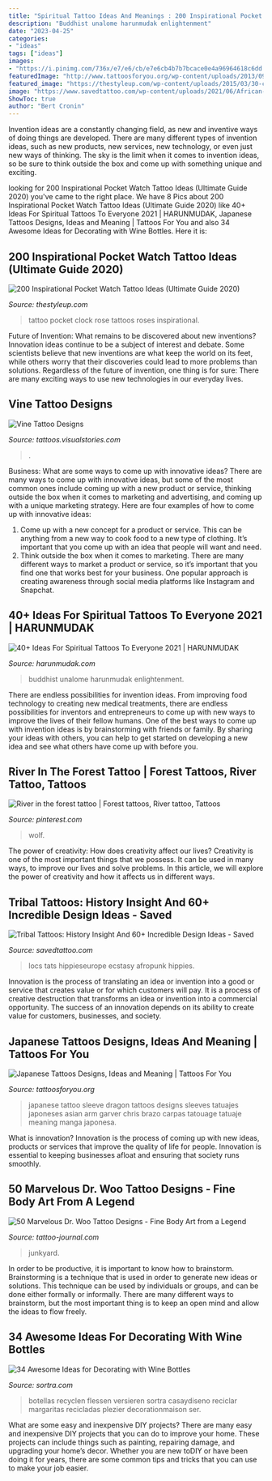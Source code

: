 ```yaml
---
title: "Spiritual Tattoo Ideas And Meanings : 200 Inspirational Pocket Watch Tattoo Ideas (ultimate Guide 2020)"
description: "Buddhist unalome harunmudak enlightenment"
date: "2023-04-25"
categories:
- "ideas"
tags: ["ideas"]
images:
- "https://i.pinimg.com/736x/e7/e6/cb/e7e6cb4b7b7bcace0e4a96964618c6dd.jpg"
featuredImage: "http://www.tattoosforyou.org/wp-content/uploads/2013/09/Japanese-Sleeve-Tattoo.jpg"
featured_image: "https://thestyleup.com/wp-content/uploads/2015/03/30-clock-n-rose-557x1024.jpg"
image: "https://www.savedtattoo.com/wp-content/uploads/2021/06/African-Tribal-Tattoos-6.jpeg"
ShowToc: true
author: "Bert Cronin"
---
```



Invention ideas are a constantly changing field, as new and inventive ways of doing things are developed. There are many different types of invention ideas, such as new products, new services, new technology, or even just new ways of thinking. The sky is the limit when it comes to invention ideas, so be sure to think outside the box and come up with something unique and exciting.

	

		
looking for 200 Inspirational Pocket Watch Tattoo Ideas (Ultimate Guide 2020) you've came to the right place. We have 8 Pics about 200 Inspirational Pocket Watch Tattoo Ideas (Ultimate Guide 2020) like 40+ Ideas For Spiritual Tattoos To Everyone 2021 | HARUNMUDAK, Japanese Tattoos Designs, Ideas and Meaning | Tattoos For You and also 34 Awesome Ideas for Decorating with Wine Bottles. Here it is:
		
    
## 200 Inspirational Pocket Watch Tattoo Ideas (Ultimate Guide 2020)

<img loading=lazy src="https://thestyleup.com/wp-content/uploads/2015/03/30-clock-n-rose-557x1024.jpg" onerror="this.onerror=null;this.src='https://tse2.mm.bing.net/th?id=OIP.bJfEuU1X8eocmKjC7h7WuQHaNn&amp;pid=15.1';" alt="200 Inspirational Pocket Watch Tattoo Ideas (Ultimate Guide 2020)">

_Source: thestyleup.com_

>tattoo pocket clock rose tattoos roses inspirational. 

	

Future of Invention: What remains to be discovered about new inventions?
Innovation ideas continue to be a subject of interest and debate. Some scientists believe that new inventions are what keep the world on its feet, while others worry that their discoveries could lead to more problems than solutions. Regardless of the future of invention, one thing is for sure: There are many exciting ways to use new technologies in our everyday lives.

    
## Vine Tattoo Designs

<img loading=lazy src="https://media.visualstories.com/uploads/images/1/175/5667548-696_165748722-scroll-formation_p.jpg" onerror="this.onerror=null;this.src='https://tse1.mm.bing.net/th?id=OIP.BaDxwhadXFC3ysZPKeHBUQHaJ4&amp;pid=15.1';" alt="Vine Tattoo Designs">

_Source: tattoos.visualstories.com_

>. 

	

Business: What are some ways to come up with innovative ideas?
There are many ways to come up with innovative ideas, but some of the most common ones include coming up with a new product or service, thinking outside the box when it comes to marketing and advertising, and coming up with a unique marketing strategy. Here are four examples of how to come up with innovative ideas: 
1. Come up with a new concept for a product or service. This can be anything from a new way to cook food to a new type of clothing. It’s important that you come up with an idea that people will want and need. 
2. Think outside the box when it comes to marketing. There are many different ways to market a product or service, so it’s important that you find one that works best for your business. One popular approach is creating awareness through social media platforms like Instagram and Snapchat.

    
## 40+ Ideas For Spiritual Tattoos To Everyone 2021 | HARUNMUDAK

<img loading=lazy src="https://www.harunmudak.com/wp-content/uploads/2020/12/spiritual-tattoos-23-1152x1536.jpg" onerror="this.onerror=null;this.src='https://tse4.mm.bing.net/th?id=OIP.K8jynnELtW_geg6xLH7xdgHaJ4&amp;pid=15.1';" alt="40+ Ideas For Spiritual Tattoos To Everyone 2021 | HARUNMUDAK">

_Source: harunmudak.com_

>buddhist unalome harunmudak enlightenment. 

	

There are endless possibilities for invention ideas. From improving food technology to creating new medical treatments, there are endless possibilities for inventors and entrepreneurs to come up with new ways to improve the lives of their fellow humans. One of the best ways to come up with invention ideas is by brainstorming with friends or family. By sharing your ideas with others, you can help to get started on developing a new idea and see what others have come up with before you.

    
## River In The Forest Tattoo | Forest Tattoos, River Tattoo, Tattoos

<img loading=lazy src="https://i.pinimg.com/736x/e7/e6/cb/e7e6cb4b7b7bcace0e4a96964618c6dd.jpg" onerror="this.onerror=null;this.src='https://tse2.mm.bing.net/th?id=OIP.keo6wEyRs3aGoj4azSp2LwHaJ3&amp;pid=15.1';" alt="River in the forest tattoo | Forest tattoos, River tattoo, Tattoos">

_Source: pinterest.com_

>wolf. 

	

The power of creativity: How does creativity affect our lives?
Creativity is one of the most important things that we possess. It can be used in many ways, to improve our lives and solve problems. In this article, we will explore the power of creativity and how it affects us in different ways.

    
## Tribal Tattoos: History Insight And 60+ Incredible Design Ideas - Saved

<img loading=lazy src="https://www.savedtattoo.com/wp-content/uploads/2021/06/African-Tribal-Tattoos-6.jpeg" onerror="this.onerror=null;this.src='https://tse1.mm.bing.net/th?id=OIP.1csZQyrca3GLkO5ao_nzgQHaLH&amp;pid=15.1';" alt="Tribal Tattoos: History Insight And 60+ Incredible Design Ideas - Saved">

_Source: savedtattoo.com_

>locs tats hippieseurope ecstasy afropunk hippies. 

	

Innovation is the process of translating an idea or invention into a good or service that creates value or for which customers will pay. It is a process of creative destruction that transforms an idea or invention into a commercial opportunity. The success of an innovation depends on its ability to create value for customers, businesses, and society.

    
## Japanese Tattoos Designs, Ideas And Meaning | Tattoos For You

<img loading=lazy src="http://www.tattoosforyou.org/wp-content/uploads/2013/09/Japanese-Sleeve-Tattoo.jpg" onerror="this.onerror=null;this.src='https://tse2.mm.bing.net/th?id=OIP.ds-wx0GMinjWO3F_q7H6sQHaPu&amp;pid=15.1';" alt="Japanese Tattoos Designs, Ideas and Meaning | Tattoos For You">

_Source: tattoosforyou.org_

>japanese tattoo sleeve dragon tattoos designs sleeves tatuajes japoneses asian arm garver chris brazo carpas tatouage tatuaje meaning manga japonesa. 

	

What is innovation?
Innovation is the process of coming up with new ideas, products or services that improve the quality of life for people. Innovation is essential to keeping businesses afloat and ensuring that society runs smoothly.

    
## 50 Marvelous Dr. Woo Tattoo Designs - Fine Body Art From A Legend

<img loading=lazy src="https://tattoo-journal.com/wp-content/uploads/2016/09/dr-woo-tattoo27-650x650.jpg" onerror="this.onerror=null;this.src='https://tse1.mm.bing.net/th?id=OIP.mW0gJ7P8Y3nhCKv6v2WBAgHaHa&amp;pid=15.1';" alt="50 Marvelous Dr. Woo Tattoo Designs - Fine Body Art from a Legend">

_Source: tattoo-journal.com_

>junkyard. 

	

In order to be productive, it is important to know how to brainstorm. Brainstorming is a technique that is used in order to generate new ideas or solutions. This technique can be used by individuals or groups, and can be done either formally or informally. There are many different ways to brainstorm, but the most important thing is to keep an open mind and allow the ideas to flow freely.

    
## 34 Awesome Ideas For Decorating With Wine Bottles

<img loading=lazy src="https://www.sortra.com/wp-content/uploads/2014/08/wine-bottle-decoration01.jpg" onerror="this.onerror=null;this.src='https://tse4.mm.bing.net/th?id=OIP.8rfDceGRHog-DePydJCQawHaJ6&amp;pid=15.1';" alt="34 Awesome Ideas for Decorating with Wine Bottles">

_Source: sortra.com_

>botellas recyclen flessen versieren sortra casaydiseno reciclar margaritas recicladas plezier decorationmaison ser. 

	

What are some easy and inexpensive DIY projects?
There are many easy and inexpensive DIY projects that you can do to improve your home. These projects can include things such as painting, repairing damage, and upgrading your home’s decor. Whether you are new toDIY or have been doing it for years, there are some common tips and tricks that you can use to make your job easier.

